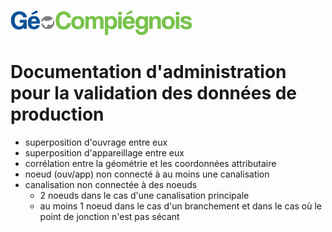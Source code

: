![picto](/doc/img/Logo_web-GeoCompiegnois.png)

# Documentation d'administration pour la validation des données de production

* superposition d'ouvrage entre eux
* superposition d'appareillage entre eux
* corrélation entre la géométrie et les coordonnées attributaire
* noeud (ouv/app) non connecté à au moins une canalisation
* canalisation non connectée à des noeuds
  * 2 noeuds dans le cas d'une canalisation principale
  * au moins 1 noeud dans le cas d'un branchement et dans le cas où le point de jonction n'est pas sécant

